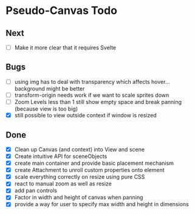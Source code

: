 # Pseudo-Canvas Todo

## Next

- [ ] Make it more clear that it requires Svelte

## Bugs

- [ ] using img has to deal with transparency which affects hover... background might be better
- [ ] transform-origin needs work if we want to scale sprites down
- [ ] Zoom Levels less than 1 still show empty space and break panning (because view is too big)
- [x] still possible to view outside context if window is resized

## Done

- [x] Clean up Canvas (and context) into View and scene
- [x] Create intuitive API for sceneObjects
- [x] create main container and provide basic placement mechanism
- [x] create Attachment to unroll custom properties onto element
- [x] scale everything correctly on resize using pure CSS
- [x] react to manual zoom as well as resize
- [x] add pan controls
- [x] Factor in width and height of canvas when panning
- [x] provide a way for user to specify max width and height in dimensions
